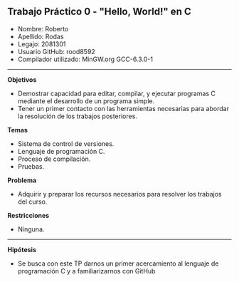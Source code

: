## Trabajo Práctico 0 - "Hello, World!" en C
* Nombre: Roberto
* Apellido: Rodas
* Legajo: 2081301
* Usuario GitHub: rood8592
* Compilador utilizado: MinGW.org GCC-6.3.0-1
---
  **Objetivos**
  * Demostrar capacidad para editar, compilar, y ejecutar programas C mediante el
desarrollo de un programa simple.
  * Tener un primer contacto con las herramientas necesarias para abordar la resolución
de los trabajos posteriores.

  **Temas**
  * Sistema de control de versiones.
  * Lenguaje de programación C.
  * Proceso de compilación.
  * Pruebas.
  
  **Problema**
  * Adquirir y preparar los recursos necesarios para resolver los trabajos del curso.
  
  **Restricciones**
  * Ninguna.
---
  **Hipótesis**
  * Se busca con este TP darnos un primer acercamiento al lenguaje de programación C y a familiarizarnos con GitHub


